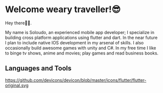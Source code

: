 # Welcome weary traveller!😎

Hey there✌🏾.

My name is Soloudo, an experienced mobile app developer; I specialize in building cross platform applications using flutter and dart. In the near future I plan to include native IOS development in my arsenal of skills. I also occasionally build awesome games with unity and C#. In my free time I like to binge tv shows, anime and movies; play games and read business books. 

## Languages and Tools
https://github.com/devicons/devicon/blob/master/icons/flutter/flutter-original.svg
<!---
Slidoboss/Slidoboss is a ✨ special ✨ repository because its `README.md` (this file) appears on your GitHub profile.
You can click the Preview link to take a look at your changes.
--->
